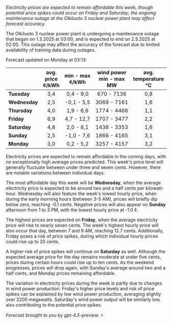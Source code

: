 *Electricity prices are expected to remain affordable this week, though potential price spikes could occur on Friday and Saturday; the ongoing maintenance outage at the Olkiluoto 3 nuclear power plant may affect forecast accuracy.*

The Olkiluoto 3 nuclear power plant is undergoing a maintenance outage that began on 1.3.2025 at 03:00, and is expected to end on 2.5.2025 at 02:00. This outage may affect the accuracy of the forecast due to limited availability of training data during outages.

Forecast updated on Monday at 03:13:

|        | avg.<br>price<br>¢/kWh | min - max<br>¢/kWh | wind power<br>min - max<br>MW | avg.<br>temperature<br>°C |
|:-------------|:----------------:|:----------------:|:-------------:|:-------------:|
| **Tuesday**      |       3,4        |      0,4 - 9,0     |        670 - 7136        |          0,8          |
| **Wednesday**    |       2,5        |     -0,1 - 5,5     |       3069 - 7161        |          1,6          |
| **Thursday**     |       4,0        |      1,9 - 6,6     |       1774 - 4466        |          1,1          |
| **Friday**       |       6,9        |      4,7 - 12,7    |       1707 - 3477        |          2,2          |
| **Saturday**     |       4,8        |      2,0 - 8,1     |       1438 - 3353        |          1,6          |
| **Sunday**       |       2,5        |     -1,0 - 7,6     |       1866 - 4165        |          3,1          |
| **Monday**       |       3,0        |      0,2 - 5,2     |       3257 - 4157        |          3,2          |

Electricity prices are expected to remain affordable in the coming days, with no exceptionally high average prices predicted. This week's price level will generally fluctuate between under three and seven cents. However, there are notable variations between individual days.

The most affordable day this week will be **Wednesday**, when the average electricity price is expected to be around two and a half cents per kilowatt-hour. Wednesday will also feature the week's lowest hourly price, when during the early morning hours (between 3-5 AM), prices will briefly dip below zero, reaching -0.1 cents. Negative prices will also appear on **Sunday** afternoon from 1 to 3 PM, with the lowest hourly price at -1.0 ¢.

The highest prices are expected on **Friday**, when the average electricity price will rise to nearly seven cents. The week's highest hourly price will also occur that day, between 7 and 9 AM, reaching 12.7 cents. Additionally, Friday poses a risk of price spikes, during which individual hourly prices could rise up to 20 cents.

A higher risk of price spikes will continue on **Saturday** as well. Although the expected average price for the day remains moderate at under five cents, prices during certain hours could rise up to ten cents. As the weekend progresses, prices will drop again, with Sunday's average around two and a half cents, and Monday prices remaining affordable.

The variation in electricity prices during the week is partly due to changes in wind power production. Friday's higher price levels and risk of price spikes can be explained by low wind power production, averaging slightly over 2200 megawatts. Saturday's wind power output will be similarly low, also contributing to the potential price spikes.

*Forecast brought to you by gpt-4.5-preview.* ⚡
